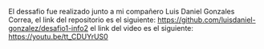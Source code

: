 El dessafio fue realizado junto a mi compañero Luis Daniel Gonzales Correa, el link del repositorio es el siguiente:
https://github.com/luisdaniel-gonzalez/desafio1-info2
el link del video es el siguiente:
https://youtu.be/tt_CDUYrUS0
